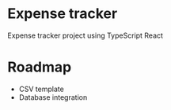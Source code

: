 # Expense tracker

Expense tracker project using TypeScript React 


# Roadmap

- CSV template
- Database integration
